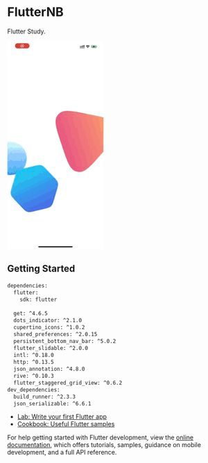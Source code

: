 # FlutterNB

Flutter Study.

![intro1](/lib/gif/gif001.gif)

## Getting Started
```
dependencies:
  flutter:
    sdk: flutter

  get: ^4.6.5
  dots_indicator: ^2.1.0
  cupertino_icons: ^1.0.2
  shared_preferences: ^2.0.15
  persistent_bottom_nav_bar: ^5.0.2
  flutter_slidable: ^2.0.0
  intl: ^0.18.0
  http: ^0.13.5
  json_annotation: ^4.8.0
  rive: ^0.10.3
  flutter_staggered_grid_view: ^0.6.2
dev_dependencies:
  build_runner: ^2.3.3
  json_serializable: ^6.6.1
```


- [Lab: Write your first Flutter app](https://docs.flutter.dev/get-started/codelab)
- [Cookbook: Useful Flutter samples](https://docs.flutter.dev/cookbook)

For help getting started with Flutter development, view the
[online documentation](https://docs.flutter.dev/), which offers tutorials,
samples, guidance on mobile development, and a full API reference.

